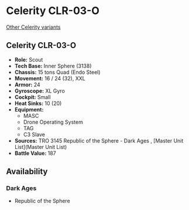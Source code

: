 # Celerity CLR-03-O 

[Other Celerity variants](../celerity.md) 

## Celerity CLR-03-O 

- **Role:** Scout 
- **Tech Base:** Inner Sphere (3138) 
- **Chassis:** 15 tons Quad (Endo Steel) 
- **Movement:** 16 / 24 (32), XXL 
- **Armor:** 24 
- **Gyroscope:** XL Gyro 
- **Cockpit:** Small 
- **Heat Sinks:** 10 (20) 
- **Equipment:** 
  - MASC 
  - Drone Operating System 
  - TAG 
  - C3 Slave 
- **Sources:** TRO 3145 Republic of the Sphere - Dark Ages , [Master Unit List](Master Unit List) 
- **Battle Value:** 187 

## Availability 

### Dark Ages 

- Republic of the Sphere 

